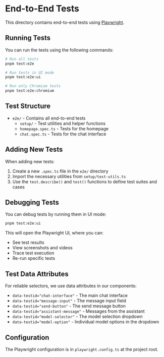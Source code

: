 # End-to-End Tests

This directory contains end-to-end tests using [Playwright](https://playwright.dev/).

## Running Tests

You can run the tests using the following commands:

```bash
# Run all tests
pnpm test:e2e

# Run tests in UI mode
pnpm test:e2e:ui

# Run only Chromium tests
pnpm test:e2e:chromium
```

## Test Structure

- `e2e/` - Contains all end-to-end tests
  - `setup/` - Test utilities and helper functions
  - `homepage.spec.ts` - Tests for the homepage
  - `chat.spec.ts` - Tests for the chat interface

## Adding New Tests

When adding new tests:

1. Create a new `.spec.ts` file in the `e2e/` directory
2. Import the necessary utilities from `setup/test-utils.ts`
3. Use the `test.describe()` and `test()` functions to define test suites and cases

## Debugging Tests

You can debug tests by running them in UI mode:

```bash
pnpm test:e2e:ui
```

This will open the Playwright UI, where you can:
- See test results
- View screenshots and videos
- Trace test execution
- Re-run specific tests

## Test Data Attributes

For reliable selectors, we use data attributes in our components:

- `data-testid="chat-interface"` - The main chat interface
- `data-testid="message-input"` - The message input field
- `data-testid="send-button"` - The send message button
- `data-testid="assistant-message"` - Messages from the assistant
- `data-testid="model-selector"` - The model selection dropdown
- `data-testid="model-option"` - Individual model options in the dropdown

## Configuration

The Playwright configuration is in `playwright.config.ts` at the project root.